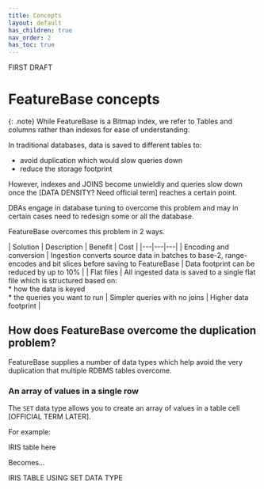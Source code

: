 ```yaml
---
title: Concepts
layout: default
has_children: true
nav_order: 2
has_toc: true
---
```

FIRST DRAFT

# FeatureBase concepts

{: .note}
While FeatureBase is a Bitmap index, we refer to Tables and columns rather than indexes for ease of understanding.

In traditional databases, data is saved to different tables to:
* avoid duplication which would slow queries down
* reduce the storage footprint

However, indexes and JOINS become unwieldly and queries slow down once the [DATA DENSITY? Need official term] reaches a certain point.

DBAs engage in database tuning to overcome this problem and may in certain cases need to redesign some or all the database.

FeatureBase overcomes this problem in 2 ways.

| Solution | Description | Benefit | Cost |
|---|---|---|
| Encoding and conversion | Ingestion converts source data in batches to base-2, range-encodes and bit slices before saving to FeatureBase | Data footprint can be reduced by up to 10% |
| Flat files | All ingested data is saved to a single flat file which is structured based on:<br/>* how the data is keyed<br/>* the queries you want to run | Simpler queries with no joins | Higher data footprint |

## How does FeatureBase overcome the duplication problem?

FeatureBase supplies a number of data types which help avoid the very duplication that multiple RDBMS tables overcome.

### An array of values in a single row

The `SET` data type allows you to create an array of values in a table cell [OFFICIAL TERM LATER].

For example:

IRIS table here

Becomes...

IRIS TABLE USING SET DATA TYPE
